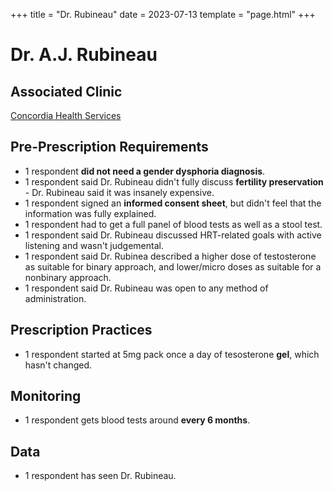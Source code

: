 +++
title = "Dr. Rubineau"
date = 2023-07-13
template = "page.html"
+++

# Dr. A.J. Rubineau
 
## Associated Clinic
[Concordia Health Services](@/blog/clinics/concordia.md)
## Pre-Prescription Requirements
* 1 respondent **did not need a gender dysphoria diagnosis**.
* 1 respondent said Dr. Rubineau didn't fully discuss **fertility preservation** - Dr. Rubineau said it was insanely expensive.
* 1 respondent signed an **informed consent sheet**, but didn't feel that the information was fully explained.
* 1 respondent had to get a full panel of blood tests as well as a stool test.
* 1 respondent said Dr. Rubineau discussed HRT-related goals with active listening and wasn't judgemental.
* 1 respondent said Dr. Rubinea described a higher dose of testosterone as suitable for binary approach, and lower/micro doses as suitable for a nonbinary approach.
* 1 respondent said Dr. Rubineau was open to any method of administration.
## Prescription Practices
* 1 respondent started at 5mg pack once a day of tesosterone **gel**, which hasn't changed.
## Monitoring
* 1 respondent gets blood tests around **every 6 months**.
## Data
* 1 respondent has seen Dr. Rubineau. 

